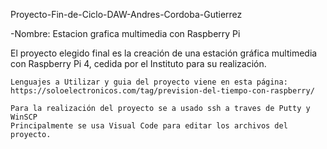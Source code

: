 Proyecto-Fin-de-Ciclo-DAW-Andres-Cordoba-Gutierrez

-Nombre: Estacion grafica multimedia con Raspberry Pi

El proyecto elegido final es la creación de una estación gráfica multimedia con Raspberry Pi 4, cedida por el Instituto para su realización.

    Lenguajes a Utilizar y guia del proyecto viene en esta página: https://soloelectronicos.com/tag/prevision-del-tiempo-con-raspberry/
    
    Para la realización del proyecto se a usado ssh a traves de Putty y WinSCP
    Principalmente se usa Visual Code para editar los archivos del proyecto.
    
    
